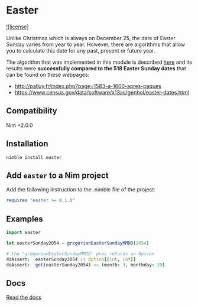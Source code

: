 # Easter

[![license]](License.md)

Unlike Christmas which is always on December 25, the date of Easter Sunday varies from year to year. However, there are algorithms that allow you to calculate this date for any past, present or future year.

The algorithm that was implemented in this module is described [here][1] and its results were **successfully compared to the 518 Easter Sunday dates** that can be found on these webpages:

  - http://palluy.fr/index.php?page=1583-a-1600-apres-paques
  - https://www.census.gov/data/software/x13as/genhol/easter-dates.html


## Compatibility

Nim +2.0.0


## Installation

```
nimble install easter
```


## Add `easter` to a Nim project

Add the following instruction to the .nimble file of the project:

```nim
requires "easter >= 0.1.0"
```


## Examples

```nim
import easter

let easterSunday2054 = gregorianEasterSundayMMDD(2054)

# the 'gregorianEasterSundayMMDD' proc returns an Option
doAssert:  easterSunday2054 is Option[(int, int)]
doAssert:  get(easterSunday2054) == (month: 3, monthday: 29)
```

## Docs

[Read the docs](https://nitely.github.io/nim-regex/)


[1]: https://en.wikipedia.org/wiki/Date_of_Easter#Anonymous_Gregorian_algorithm
[2]: https://github.com/nim-lang/nimble
